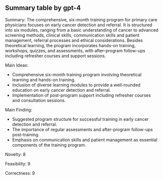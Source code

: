 ## Summary table by gpt-4
Summary: 
The comprehensive, six-month training program for primary care physicians focuses on early cancer detection and referral. It is structured into six modules, ranging from a basic understanding of cancer to advanced screening methods, clinical skills, communication skills and patient management, referral processes and ethical considerations. Besides theoretical learning, the program incorporates hands-on training, workshops, quizzes, and assessments, with after-program follow-ups including refresher courses and support sessions.

Main Ideas: 
- Comprehensive six-month training program involving theoretical learning and hands-on training.
- Inclusion of diverse learning modules to provide a well-rounded education on early cancer detection and referral.
- Implementation of post-program support including refresher courses and consultation sessions.

Main Finding: 
- Suggested program structure for successful training in early cancer detection and referral.
- The importance of regular assessments and after-program follow-ups post-training.
- Emphasis on communication skills and patient management as essential components of the training program.

Novelty: 8

Feasibility: 9

Correctness: 9